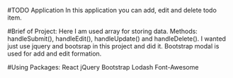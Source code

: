 #TODO Application
In this application you can add, edit and delete todo item.

#Brief of Project:
Here I am used array for storing data. Methods: handleSubmit(), handleEdit(), handleUpdate() and handleDelete(). I wanted just use jquery and bootsrap in this project and did it. Bootstrap modal is used for add and edit formation.

#Using Packages:
React
jQuery
Bootstrap
Lodash
Font-Awesome
